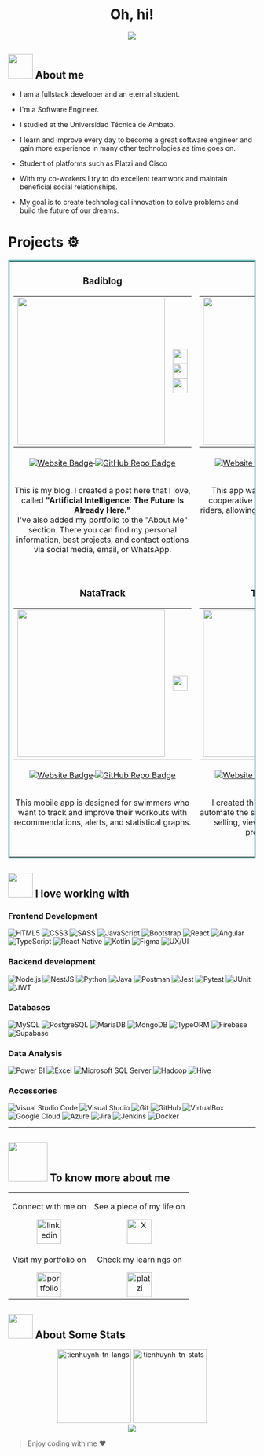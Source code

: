
<h1 align="center"><b>Oh, hi!</b></h1>

<p align="center">
  <a href="https://github.com/DenverCoder1/readme-typing-svg"><img src="https://readme-typing-svg.herokuapp.com?font=Architects+Daughter&color=00FF00&size=25&center=true&vCenter=true&width=600&height=100&lines=I'm+Stalin+Badillo..⭐;Self-taught+Full-Stack+Developer,;Software+Engineer+,;Let's+learn+and+create+together..<3++"></a>
</p>

## <picture><img src = "https://github.com/7oSkaaa/7oSkaaa/blob/main/Images/about_me.gif?raw=true" width = 50px></picture> About me

- I am a fullstack developer and an eternal student.

- I'm a Software Engineer.
  
- I studied at the Universidad Técnica de Ambato.

- I learn and improve every day to become a great software engineer and gain more experience in many other technologies as time goes on.

- Student of platforms such as Platzi and Cisco

- With my co-workers I try to do excellent teamwork and maintain beneficial social relationships.

- My goal is to create technological innovation to solve problems and build the future of our dreams.

  
# Projects ⚙️

<table bordercolor="#66b2b2">

<tr>
  <td width="50%" valign="top" align
="center">
    <h3>Badiblog</h3>
    <table>
      <tr>
        <td>
          <img src="https://media1.giphy.com/media/v1.Y2lkPTc5MGI3NjExZ2IzNTI4M3I1bHZ2M3pkd21rbmk1Nzc0NjF4c2libTcxaXV3d2FkNyZlcD12MV9pbnRlcm5hbF9naWZfYnlfaWQmY3Q9Zw/Cqj61hZOIXiwNc1hx0/giphy.gif" width="300"/>
        </td>
        <td align="center" valign="middle">
          <img src="https://cdn.jsdelivr.net/gh/devicons/devicon/icons/javascript/javascript-original.svg" width="30" height="30"/><br/>
          <img src="https://cdn.jsdelivr.net/gh/devicons/devicon/icons/html5/html5-original.svg" width="30" height="30"/><br/>
          <img src="https://cdn.jsdelivr.net/gh/devicons/devicon/icons/css3/css3-original.svg" width="30" height="30"/>
        </td>
      </tr>
    </table>
    <div>
      <a href="https://badilleins.github.io/BadiBlog/" target="_blank">
        <img align="middle" src="https://img.shields.io/static/v1?label=Website&message=BadiBlog&color=0db7ed&style=for-the-badge&logo=google-chrome&logoColor=white" alt="Website Badge"/>
      </a>
      <a href="https://github.com/badilleins/BadiBlog" target="_blank">
        <img align="middle" src="https://img.shields.io/static/v1?label=GitHub&message=Repo&color=181717&style=for-the-badge&logo=github&logoColor=white" alt="GitHub Repo Badge"/>
      </a>
    </div>
    <br/>
    <p align="center">
      This is my blog. I created a post here that I love, called <strong>"Artificial Intelligence: The Future Is Already Here."</strong><br/>
      I've also added my portfolio to the "About Me" section. There you can find my personal information, best projects, and contact options via social media, email, or WhatsApp.
    </p>
     <br/>
  </td>

</td>
<td width="50%" valign="top" align="center">
  <h3>Ecuabus App</h3>
  <table>
    <tr>
      <td>
        <img src="https://media2.giphy.com/media/v1.Y2lkPTc5MGI3NjExNWZxYzBvM3dhc2JoaWcwNjZndXc2anBldGlrNDllczk4Z2V3MDdvZiZlcD12MV9pbnRlcm5hbF9naWZfYnlfaWQmY3Q9Zw/I3xUZzX4u2k1cn7ajm/giphy.gif" width="300"/>
      </td>
      <td align="center" valign="middle">
        <img src="https://cdn.jsdelivr.net/gh/devicons/devicon/icons/angularjs/angularjs-original.svg" width="30" height="30"/><br/>
        <img src="https://cdn.jsdelivr.net/gh/devicons/devicon/icons/ionic/ionic-original.svg" width="30" height="30"/><br/>
        <img src="https://cdn.jsdelivr.net/gh/devicons/devicon/icons/typescript/typescript-original.svg" width="30" height="30"/><br/>
        <img src="https://cdn.jsdelivr.net/gh/devicons/devicon/icons/javascript/javascript-original.svg" width="30" height="30"/><br/>
        <img src="https://cdn.jsdelivr.net/gh/devicons/devicon/icons/html5/html5-original.svg" width="30" height="30"/>
      </td>
    </tr>
  </table>
  <div>
    <a href="http://foodtrackr.me/BadiBlog/" target="_blank">
      <img align="middle"  src="https://img.shields.io/static/v1?label=Website&message=Ecuabus&color=0db7ed&style=for-the-badge&logo=google-chrome&logoColor=white" alt="Website Badge"/>
    </a>
    <a href="https://github.com/badilleins/EcuabusApp" target="_blank">
      <img align="middle"  src="https://img.shields.io/static/v1?label=GitHub&message=Repo&color=181717&style=for-the-badge&logo=github&logoColor=white" alt="GitHub Repo Badge"/>
    </a>
  </div>
  <br/>
  <p align="center">
  This app was created to be useful for bus cooperative owners, office employees, and riders, allowing them to manage routes, drivers, and tickets sold.
  </p>
  <br/>
</td>
</tr>

<tr>
<td width="50%" valign="top" align="center">
  <h3>NataTrack</h3>
  <table>
    <tr>
      <td>
        <img src="https://media0.giphy.com/media/v1.Y2lkPTc5MGI3NjExNWZveW5hZ2w3dDAxODE0bXczbHpyNm5pOTRoMHQ4cW1sc2VjZ3p5bCZlcD12MV9pbnRlcm5hbF9naWZfYnlfaWQmY3Q9Zw/fBLh2kxp9W2T3FfWFE/giphy.gif" width="300"/>
      </td>
      <td align="center" valign="middle">
        <img src="https://cdn.jsdelivr.net/gh/devicons/devicon/icons/kotlin/kotlin-original.svg" width="30" height="30"/>
      </td>
    </tr>
  </table>
  <div>
    <a href="https://youtu.be/xBjfY5Xqwyg" target="_blank">
      <img align="middle"  src="https://img.shields.io/static/v1?label=Website&message=NataTrack&color=0db7ed&style=for-the-badge&logo=google-chrome&logoColor=white" alt="Website Badge"/>
    </a>
    <a href="https://github.com/badilleins/NataTrack.git" target="_blank">
      <img align="middle" src="https://img.shields.io/static/v1?label=GitHub&message=Repo&color=181717&style=for-the-badge&logo=github&logoColor=white" alt="GitHub Repo Badge"/>
    </a>
  </div>
  <br/>
  <p align="center">
    This mobile app is designed for swimmers who want to track and improve their workouts with recommendations, alerts, and statistical graphs.
  </p>
  <br/>
</td>

<td width="50%" valign="top" align="center">
  <h3>Trevis Store App</h3>
  <table>
    <tr>
      <td>
        <img src="https://media0.giphy.com/media/v1.Y2lkPTc5MGI3NjExbHE5dDF1djJvdm56NXplM3ZqNWc3ZHU3bzhmYnQyc3RidnBnZXkyZiZlcD12MV9pbnRlcm5hbF9naWZfYnlfaWQmY3Q9Zw/Lec7Wu5DMWEiTAfiWo/giphy.gif" width="300"/>
      </td>
      <td align="center" valign="middle">
        <img src="https://cdn.jsdelivr.net/gh/devicons/devicon/icons/kotlin/kotlin-original.svg" width="30" height="30"/>
      </td>
    </tr>
  </table>
  <div>
    <a href="http://foodtrackr.me/BadiBlog/" target="_blank">
      <img  align="middle" src="https://img.shields.io/static/v1?label=Website&message=Trevis-Store-App&color=0db7ed&style=for-the-badge&logo=google-chrome&logoColor=white" alt="Website Badge"/>
    </a>
    <a href="https://github.com/badilleins/TrevisStoreApp" target="_blank">
      <img  align="middle" src="https://img.shields.io/static/v1?label=GitHub&message=Repo&color=181717&style=for-the-badge&logo=github&logoColor=white" alt="GitHub Repo Badge"/>
    </a>
  </div>
  <br/>
  <p align="center">
    I created this app to help a local business automate the sales process. It allows logging in, selling, viewing statistics, and managing products and earnings.
  </p>
  <br/>
</td>

</tr>

</table>




## <img src="https://media2.giphy.com/media/QssGEmpkyEOhBCb7e1/giphy.gif?cid=ecf05e47a0n3gi1bfqntqmob8g9aid1oyj2wr3ds3mg700bl&rid=giphy.gif" width="50px"> I love working with
### Frontend Development
![HTML5](https://img.shields.io/badge/html5-%23E34F26.svg?style=for-the-badge&logo=html5&logoColor=white) 
![CSS3](https://img.shields.io/badge/css3-%231572B6.svg?style=for-the-badge&logo=css3&logoColor=white) 
![SASS](https://img.shields.io/badge/Sass-CC6699?style=for-the-badge&logo=sass&logoColor=white)
![JavaScript](https://img.shields.io/badge/javascript-%23323330.svg?style=for-the-badge&logo=javascript&logoColor=%23F7DF1E) 
![Bootstrap](https://img.shields.io/badge/Bootstrap-7952B3?style=for-the-badge&logo=bootstrap&logoColor=white)
![React](https://img.shields.io/badge/React-20232A?style=for-the-badge&logo=react&logoColor=61DAFB)
![Angular](https://img.shields.io/badge/Angular-DD0031?style=for-the-badge&logo=angular&logoColor=white)
![TypeScript](https://img.shields.io/badge/TypeScript-007ACC?style=for-the-badge&logo=typescript&logoColor=white)
![React Native](https://img.shields.io/badge/React_Native-20232A?style=for-the-badge&logo=react&logoColor=61DAFB)
![Kotlin](https://img.shields.io/badge/Kotlin-0095D5?style=for-the-badge&logo=kotlin&logoColor=white)
![Figma](https://img.shields.io/badge/Figma-F24E1E?style=for-the-badge&logo=figma&logoColor=white)
![UX/UI](https://img.shields.io/badge/UX%2FUI--Design-blueviolet?style=for-the-badge)


### Backend development
![Node.js](https://img.shields.io/badge/Node.js-339933?style=for-the-badge&logo=nodedotjs&logoColor=white)
![NestJS](https://img.shields.io/badge/NestJS-E0234E?style=for-the-badge&logo=nestjs&logoColor=white)
![Python](https://img.shields.io/badge/Python-3776AB?style=for-the-badge&logo=python&logoColor=white)
![Java](https://img.shields.io/badge/java-%23ED8B00.svg?style=for-the-badge&logo=java&logoColor=white)
![Postman](https://img.shields.io/badge/Postman-FF6C37?style=for-the-badge&logo=postman&logoColor=white)
![Jest](https://img.shields.io/badge/Jest-C21325?style=for-the-badge&logo=jest&logoColor=white)
![Pytest](https://img.shields.io/badge/Pytest-3776AB?style=for-the-badge&logo=python&logoColor=white)
![JUnit](https://img.shields.io/badge/JUnit-25A162?style=for-the-badge&logo=java&logoColor=white)
![JWT](https://img.shields.io/badge/JWT-000000?style=for-the-badge&logo=jsonwebtokens&logoColor=white)

### Databases
![MySQL](https://img.shields.io/badge/MySQL-005C84?style=for-the-badge&logo=mysql&logoColor=white)
![PostgreSQL](https://img.shields.io/badge/PostgreSQL-4169E1?style=for-the-badge&logo=postgresql&logoColor=white)
![MariaDB](https://img.shields.io/badge/MariaDB-003545?style=for-the-badge&logo=mariadb&logoColor=white)
![MongoDB](https://img.shields.io/badge/MongoDB-47A248?style=for-the-badge&logo=mongodb&logoColor=white)
![TypeORM](https://img.shields.io/badge/TypeORM-262626?style=for-the-badge&logo=typeorm&logoColor=white)
![Firebase](https://img.shields.io/badge/Firebase-FFCA28?style=for-the-badge&logo=firebase&logoColor=black)
![Supabase](https://img.shields.io/badge/Supabase-3ECF8E?style=for-the-badge&logo=supabase&logoColor=white)



### Data Analysis
![Power BI](https://img.shields.io/badge/Power%20BI-F2C811?style=for-the-badge&logo=powerbi&logoColor=black)
![Excel](https://img.shields.io/badge/Microsoft%20Excel-217346?style=for-the-badge&logo=microsoft-excel&logoColor=white)
![Microsoft SQL Server](https://img.shields.io/badge/Microsoft%20SQL%20Server-CC2927?style=for-the-badge&logo=microsoft-sql-server&logoColor=white)
![Hadoop](https://img.shields.io/badge/Apache%20Hadoop-66CCFF?style=for-the-badge&logo=apache-hadoop&logoColor=black)
![Hive](https://img.shields.io/badge/Apache%20Hive-FDEE21?style=for-the-badge&logo=apache-hive&logoColor=black)


### Accessories
![Visual Studio Code](https://img.shields.io/badge/Visual%20Studio%20Code-0078d7.svg?style=for-the-badge&logo=visual-studio-code&logoColor=white) 
![Visual Studio](https://img.shields.io/badge/Visual%20Studio-5C2D91?style=for-the-badge&logo=visual-studio&logoColor=white)
![Git](https://img.shields.io/badge/git-%23F05033.svg?style=for-the-badge&logo=git&logoColor=white) 
![GitHub](https://img.shields.io/badge/github-%23121011.svg?style=for-the-badge&logo=github&logoColor=white) 
![VirtualBox](https://img.shields.io/badge/VirtualBox-183A61?style=for-the-badge&logo=virtualbox&logoColor=white)
![Google Cloud](https://img.shields.io/badge/Google%20Cloud-4285F4?style=for-the-badge&logo=google-cloud&logoColor=white)
![Azure](https://img.shields.io/badge/Microsoft%20Azure-0078D4?style=for-the-badge&logo=microsoft-azure&logoColor=white)
![Jira](https://img.shields.io/badge/Jira-0052CC?style=for-the-badge&logo=jira&logoColor=white)
![Jenkins](https://img.shields.io/badge/Jenkins-D24939?style=for-the-badge&logo=jenkins&logoColor=white)
![Docker](https://img.shields.io/badge/Docker-2496ED?style=for-the-badge&logo=docker&logoColor=white)



___
## <img src='https://raw.githubusercontent.com/ShahriarShafin/ShahriarShafin/main/Assets/handshake.gif' width="80px"> To know more about me
<table align="center">
  <tr>
    <td align="center">
      <p>Connect with me on</p>
      <a href="https://www.linkedin.com/in/stalinbadillo/" target="blank">
        <img src="https://user-images.githubusercontent.com/88904952/234979284-68c11d7f-1acc-4f0c-ac78-044e1037d7b0.png" alt="linkedin" height="50" width="50" />
      </a>
    </td>
    <td align="center">
      <p>See a piece of my life on</p>
      <a href="https://twitter.com/badilleins" target="blank">
        <img src="https://static.vecteezy.com/system/resources/previews/034/716/139/non_2x/x-new-twitter-logo-free-png.png" alt="X" height="50" width="50" />
      </a>
    </td>
  </tr>
  <tr>
    <td align="center">
      <p>Visit my portfolio on</p>
      <a href="https://badilleins.github.io/" target="blank">
        <img src="https://cdn-icons-png.flaticon.com/512/2572/2572742.png" alt="portfolio" height="50" width="50" />
      </a>
    </td>
    <td align="center">
      <p>Check my learnings on</p>
      <a href="https://platzi.com/p/Badilleins/" target="blank">
        <img src="https://static.platzi.com/media/blog/unnamed-8089fc33-6322-4bd3-85de-1da032257d4b.png" alt="platzi"
 height="50" width="50" />
      </a>
    </td>
  </tr>
</table>


## <img src="https://media0.giphy.com/media/cNZqrH5IzOG0xrlWks/giphy.gif?cid=ecf05e47map255q427en9uprqc1sb0unjq5k4fnqg5pmhhs4&rid=giphy.gif&ct=s" width="50px"> About Some Stats
<div align="center">
<img height="150em" src="https://github-readme-stats.vercel.app/api/top-langs/?username=badilleins&layout=compact&show_icon=true&theme=algolia" alt="tienhuynh-tn-langs"/>
<img height="150em" src="https://github-readme-stats.vercel.app/api/?username=badilleins&layout=compact&show_icon=true&theme=algolia" alt="tienhuynh-tn-stats"/>
</div>
<div align="center">
  <img src="http://github-readme-streak-stats.herokuapp.com?user=badilleins&theme=algolia&background=0d1117&hide_border=true" />
</div>


> Enjoy coding with me ❤️
